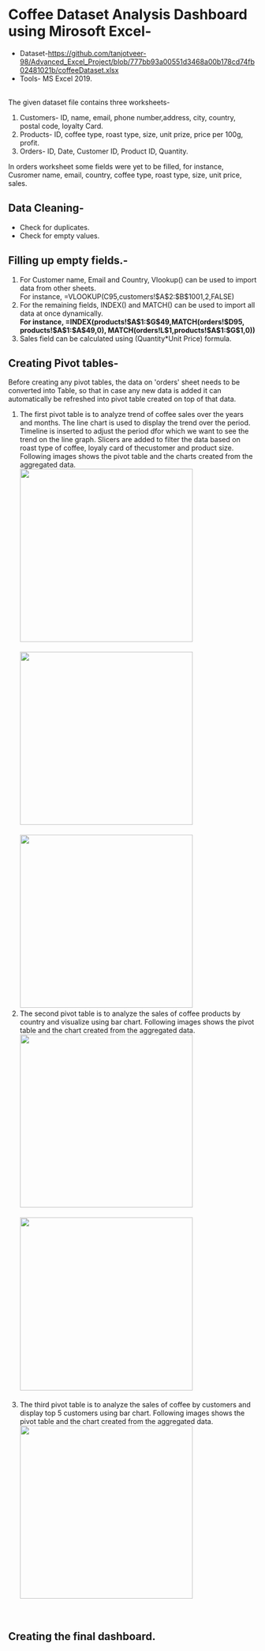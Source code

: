 # Coffee Dataset Analysis Dashboard using Mirosoft Excel-</br>
* Dataset-https://github.com/tanjotveer-98/Advanced_Excel_Project/blob/777bb93a00551d3468a00b178cd74fb02481021b/coffeeDataset.xlsx
* Tools- MS Excel 2019. </br></br>
<p>The given dataset file contains three worksheets- </p>
 <ol><li> Customers- ID, name, email, phone number,address, city, country, postal code, loyalty Card.</li>
  <li>Products- ID, coffee type, roast type, size, unit prize, price per 100g, profit.</li>
  <li>Orders- ID, Date, Customer ID, Product ID, Quantity.</li></ol>
<p>In orders worksheet some fields were yet to be filled, for instance, Cusromer name, email, country, coffee type, roast type, size, unit price, sales.</p>

## Data Cleaning-</br>
* Check for duplicates.
* Check for empty values.</br>

## Filling up empty fields.- </br>
<ol>
<li>For Customer name, Email and  Country, Vlookup() can be used to import data from other sheets.</br>
For instance, =VLOOKUP(C95,customers!$A$2:$B$1001,2,FALSE) </li>
<li> For the remaining fields, INDEX() and MATCH() can be used to import all data at once dynamically.</br>
<b>For instance, =INDEX(products!$A$1:$G$49,MATCH(orders!$D95, products!$A$1:$A$49,0), MATCH(orders!L$1,products!$A$1:$G$1,0))</b></li>
<li> Sales field can be calculated using (Quantity*Unit Price) formula.</li>
</ol>

## Creating Pivot tables-
<p> Before creating any pivot tables, the data on 'orders' sheet needs to be converted into Table, so that in case any new data is added it can automatically be refreshed into pivot table created on top of that data.</p>
<ol>
 <li> The first pivot table is to analyze trend of coffee sales over the years and months. The line chart is used to display the trend over the period. Timeline is inserted to adjust the period dfor which we want to see the trend on the line graph. Slicers are added to filter the data based on roast type of coffee, loyaly card of thecustomer and product size. Following images shows the pivot table and the charts created from the aggregated data.</br>
 <img src= "https://github.com/user-attachments/assets/8daa6c76-f3d1-4a8d-8d25-9eb1158411dc" height= 350 width= 350> </br> </br>
 <img src= "https://github.com/user-attachments/assets/2b9966bf-aa33-4499-b1e1-4cf120fd4cb5" height= 350 width= 350> </br> </br>
 <img src= "https://github.com/user-attachments/assets/fe86bd30-429e-4341-a2e5-491758295aae" height= 350 width= 350>
</li>
 <li> The second pivot table is to analyze the sales of coffee products by country and visualize using bar chart. Following images shows the pivot table and the chart created from the aggregated data.</br>
 <img src= "https://github.com/user-attachments/assets/f905f219-ca0a-43dc-8cd0-d1490b5d7e8a" height= 350 width= 350> </br> </br>
 <img src= "https://github.com/user-attachments/assets/f905f219-ca0a-43dc-8cd0-d1490b5d7e8a" height= 350 width= 350> </br> </br>
 </li>
 <li>
  The third pivot table is to analyze the sales of coffee by customers and display top 5 customers using bar chart. Following images shows the pivot table and the chart created from the aggregated data.</br>
 <img src="https://github.com/user-attachments/assets/07eb5928-6113-4553-b171-822da0742f13" height= 350 width= 350>
 </li>
</ol> </br>

## Creating the final dashboard.

